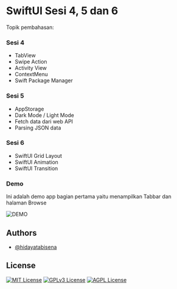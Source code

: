 # SwiftUI Sesi 4, 5 dan 6

Topik pembahasan:
### Sesi 4
- TabView
- Swipe Action
- Activity View
- ContextMenu
- Swift Package Manager

### Sesi 5
- AppStorage
- Dark Mode / Light Mode
- Fetch data dari web API
- Parsing JSON data

### Sesi 6
- SwiftUI Grid Layout
- SwiftUI Animation
- SwiftUI Transition

### Demo

Ini adalah demo app bagian pertama yaitu menampilkan Tabbar dan halaman Browse

![DEMO](https://res.cloudinary.com/moyadev/image/upload/v1670305897/iSwift/sesi4/Preview_lkmc57.png)

## Authors

- [@hidayatabisena](https://github.com/hidayatabisena)

## License

[![MIT License](https://img.shields.io/badge/License-MIT-green.svg)](https://choosealicense.com/licenses/mit/)
[![GPLv3 License](https://img.shields.io/badge/License-GPL%20v3-yellow.svg)](https://opensource.org/licenses/)
[![AGPL License](https://img.shields.io/badge/license-AGPL-blue.svg)](http://www.gnu.org/licenses/agpl-3.0)
